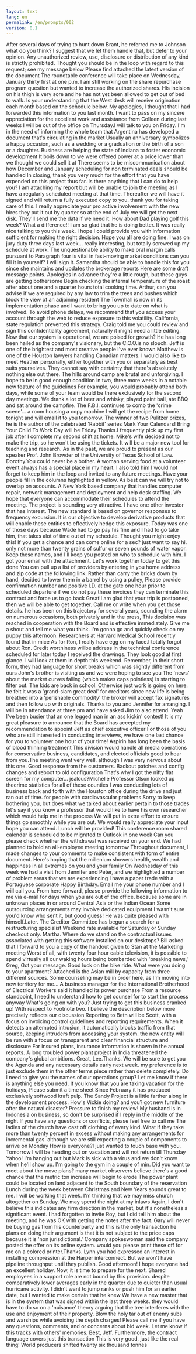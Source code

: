 ```yaml
---
layout: text
lang: en
permalink: /en/prompts/002
version: 0.1
---
```

After several days of trying to hunt down Brant, he referred me to Johnson
what do you think?
I suggest that we let them handle that, but defer to your opinion.
Any unauthorized review, 
use, disclosure or distribution of any kind 
is strictly prohibited. 
Thought you should be in the loop with regard to this request; see my message below 
Please find attached the latest version of the document
The roundtable conference will take place 
on Wednesday, January thirty first at one p.m.
I am still working on the share repurchase program question
but wanted to increase the authorized shares.
His incision on his thigh is very sore 
and he has not yet been allowed to get out of bed to walk. 
Is your understanding that the West desk 
will receive origination each month based on the schedule below.
My apologies, I thought that I had forwarded this information to you last month.
I want to pass on my sincere appreciation 
for the excellent work and assistance from Colleen during last weeks
I will be out of the office on Thursday.I will talk to you on Friday.
I'm in the need of informing the whole team 
that Argentina has developed a document that's circulating in the market
Usually an anniversary symbolizes a happy occasion, 
such as a wedding or a graduation or the birth of a son or a daughter.
Business are helping the state of Indiana to foster economic development
It boils down to we were offered power 
at a price lower than we thought we could sell it at
There seems to be miscommunication 
about how December and January scheduling 
for non terminated deals should be handled
In closing, thank you very much for the effort 
that you have expended on this project thus far. 
Is there anything that I can do to help you?
I am attaching my report 
but will be unable to join the meeting 
as I have a regularly scheduled meeting at that time.
Thereafter we will have it signed 
and will return a fully executed copy to you.
thank you for taking care of this.
I really appreciate your pro active involvement with the new hires
they put it out by quarter so at the end of July we will get the next disk.
They'll send me the data if we need it.
How about Dad playing golf this week?
What a difference!! I am so glad that he is doing better.
It was really nice talking to you this week. 
I hope I could provide you 
with information sufficient for making the right decision.
Hope you all are doing fine.
I was on jury duty three days last week... 
really interesting, but totally screwed up my schedule at work.
The unquestionable ability to make oral margin calls 
pursuant to Paragraph four 
is vital in fast-moving market conditions
can you fill it in yourself? I will sign it.
Samantha should be able to handle this for you 
since she maintains and updates the brokerage reports
Here are some draft message points.
Apologies in advance they're a little rough, 
but these guys are getting bothersome
Begin checking the internal temperature of the roast 
after about one and a quarter hours total cooking time.
Arthur, can you advise if we are required by any law 
to trim the trees and bushes which block the view of an adjoining resident
The Townhall is now in its implementation phase 
and I want to bring you up to date on what is involved.
To avoid phone delays, 
we recommend that you access your account through the web 
to reduce exposure to this volatility. 
California, state regulation prevented this strategy.
Craig told me you could review and sign this confidentiality agreement, 
naturally it might need a little editing.
Now that our system is operational, 
we are poised for growth?
He has long been hailed as the company's visionary, 
but the C.O.O.is no slouch. 
Jeff is one of the brightest and most creative people I've ever known
Matthew is one of the Houston lawyers handling Canadian matters.
I would also like to meet Heather personally, 
either together with you or separately as best suits yourselves.
They cannot say with certainty that there's absolutely nothing else out there.
The hills around camp are brutal and unforgiving. 
I hope to be in good enough condition in two, three more weeks
In a notable new feature of the guidelines
For example, you would probably attend both days, 
while some of your team would be there exclusively for the second day meetings. 
We drank a lot of beer and whisky, 
played paint ball, ate BBQ and sat around the campfire.
The F.B.I. continues to comb the 'crime scene'... a room housing a copy machine
I will get the recipe from home tonight and will email it to you tomorrow.
The winner of two Pulitzer prizes, 
he is the author of the celebrated 'Rabbit' series
Mark Your Calendars! Bring Your Child To Work Day will be Friday
Thanks.I frequently pick up my first job 
after I complete my second shift at home.
Mike's wife decided not to make the trip, so he won't be using the tickets.
It will be a major new tool for teaching and research.
As in the past, we are proud to present 
as our speaker Prof. John Browder of the University of Texas School of Law.
Dorothy.You could never be a bother.
A woman serving food at a volunteer event 
always has a special place in my heart.
I also told him I would not forget to keep him in the loop 
and invited to any future meetings.
Have your people fill in the columns highlighted in yellow.
As best can we will try not to overlap on accounts.
A New York based company that handles computer repair, 
network management and deployment and help desk staffing.
We hope that everyone can accommodate their schedules to attend the meeting.
The project is sounding very attractive.
I have one other investor that has interest.
The new standard is based on governor responses to frequency excursion.
It is our objective to develop derivative products 
that will enable these entities to effectively hedge this exposure.
Today was one of those days 
because Wade had to go pay his fine and I had to go take him, 
that takes alot of time out of my schedule.
Thought you might enjoy this!
If you get a chance and can come online for a sec? just want to say hi.
only not more than twenty grains of sulfur or seven pounds of water vapor.
Keep these names, and I'll keep you posted on who to schedule with him.
I got your email with the attachment.
Let's work together today to get this done
You can pull up a list of providers 
by entering in you home address and zip code at the following link.
Rather than carry the bricks down by hand, 
decided to lower them in a barrel by using a pulley,
Please provide confirmation number and positive I.D. 
at the gate one hour prior to scheduled departure
if we do not pay these invoices 
they can terminate this contract and force us to go back
Great!I am glad that your trip is postponed, 
then we will be able to get together.
Call me or write when you get those details.
he has been on this trajectory for several years, 
sounding the alarm on numerous occasions, both privately and in the press,
This decision was reached in cooperation with the Board 
and is effective immediately.
Give me a shout and tell me what you think.
I'm gonna go and quickly check on my puppy this afternoon.
Researchers at Harvard Medical School recently found that in mice
As for Ron, I really have egg on my face.I totally forgot about Ron.
Credit worthiness willbe address in the technical conference 
scheduled for later today
I received the drawings.
They look good at first glance.
I will look at them in depth this weekend.
Remember, in their short form, 
they had language for short breaks which was slightly different from ours
John's brother is visiting us and we were hoping to see you
The 'news' about the market curves falling (which makes caps pointless) 
is starting to filter out.
The kids are back in school.
Otherwise just work is going on here.
he felt it was a 'grand-slam great deal' for creditors 
since new life is being breathed into a 'perishable commodity'
the broker will accept fax signatures and then follow up with originals.
Thanks to you and Jennifer for arranging. 
I will be in attendance at three pm and have asked Jim to also attend.
Yeah I've been busier that an one legged man in an ass kickin' contest!
It is my great pleasure to announce 
that the Board has accepted my recommendation 
to appoint Jeff as chief executive officer
For those of you who are still interested in conducting interviews, 
we have one last chance for you to volunteer one hour of your time!
Aspirin has long been the basis of blood thinning treatment
This division would handle all media operations 
for conservative business, candidates, and elected officials
good to hear from you.The meeting went very well. 
although I was very nervous about this one. Good response from the customers. 
Backout patches and config changes and reboot to old configuration
That's why I got the nifty flat screen for my computer... jealous?Michelle
Professor Olson looked up thecrime statistics for all of these counties
I was conducting lots of business back and forth 
with the Houston office during the drive and just ran out of time.
for people with cardiovascular problems
Sorry to keep bothering you, 
but does what we talked about earlier pertain to those trades
let's say if you know a professor 
that would like to have his own researcher which would help me in the process 
We will put in extra effort to ensure things go smoothly while you are out.
We would really appreciate your input hope you can attend. 
Lunch will be provided!
This conference room shared calendar 
is scheduled to be migrated to Outlook in one week
Can you please check whether the withdrawal was received on your end.
We had planned to hold an all-employee meeting tomorrow
Throughout document, I made changes to your comments 
to make consistent with form of entire document.
Here's hoping that the millenium showers health, wealth and happiness 
in all extremes on you and your family
On Wednesday of this week we had a visit from Jennifer and Peter, 
and we highlighted a number of problem areas that we are experiencing
I have a paper trade with a Portuguese corporate
Happy Birthday. Email me your phone number and I will call you.
From here forward, please provide the following information 
to me via e-mail for days when you are out of the office.
because some are in unknown places 
in or around Central Asia or the Indian Ocean
Some outsourcing arrangements may involve dedicated equipment
I wasn't sure you'd know who sent it, but good guess!
He was quite pleased with himself.Later.
The Creditor Committee has begun a search for a restructuring specialist 
Weekend rate available for Saturday or Sunday checkout only.
Martha. Where do we stand on the contractual issues 
associated with getting this software installed on our desktops?
Bill asked that I forward to you a copy of the handout 
given to Stan at the Marketing meeting
Worst of all, with twenty four hour cable television, 
it is possible to spend virtually all our waking hours 
being bombarded with 'breaking news,'
Greg, Got your message.
Good luck on the bike ride.
What were you doing to your apartment?
Attached is the Asian mill by capacity from three different sources. 
Some counseling may be in order here, as I'm moving into new territory for me...
A business manager for the International Brotherhood of Electrical Workers 
said it handled its power purchase
From a resource standpoint, I need to understand 
how to get counsel for to start the process anyway
What's going on with you? Just trying to get this business cranked up!
With respect to Footnote two.
I believe the description below more precisely reflects our discussion
Reporting to Beth will be Scott, 
with a focus on invoicing control guidelines and reporting requirements.
When it detects an attempted intrusion, 
it automatically blocks traffic from that source, 
keeping intruders from accessing your system.
the new entity will be run with a focus 
on transparent and clear financial structure and disclosure
For insured plans, insurance information is shown in the annual reports.
A long troubled power plant project in India 
threatened the company's global ambitions.
Great, Lee.Thanks.
We will be sure to get you the Agenda 
and any necessary details early next week.
my preference is to just exclude them 
in the other terms piece rather than delete completely.
Do I need to give you the names of our operations group?
Let me know if there is anything else you need.
If you know that you are taking vacation for the holidays, 
Please submit a time sheet
Since February it has produced exclusively softwood kraft pulp.
The Sandy Project is a little farther along in the development process.
How's Vickie doing? and you? got new furniture after the natural disaster? 
Pressure to finish my review! 
My husband is in Indonesia on business, 
so don't be surprised if I reply in the middle of the night 
If you have any questions or conflicts, please feel free to call me 
The ladies of the church have cast off clothing of every kind.
What if they take more than twenty percent in excess 
without making any arrangements for incremental gas.
although we are still expecting a couple of components to arrive on Monday
How is everyone?I just wanted to touch base with you.
Tomorrow I will be heading out on vacation and will not return till Thursday
Yahoo! I'm hanging out but Mark is sick with a virus 
and we don't know when he'll show up.
I'm going to the gym in a couple of min.
Did you want to meet about the move plans?
many market observers believe 
there's a good chance that the metric ton increase will begin to erode
The power plant could be located on land 
adjacent to the South boundary of the reservation
Lunch during the week between Christmas and New Years sounds great to me.
I will be working that week.
I'm thinking that we may miss church altogether on Sunday.
We may spend the night at my inlaws
Again, I don't believe this indicates any firm direction in the market, 
but it's nonetheless a significant event.
I had forgotten to invite Roy, 
but I did tell him about the meeting, 
and he was OK with getting the notes after the fact.
Gary will never be buying gas from his counterparty 
and this is the only transaction he plans on doing
their argument is that it is not subject to the price caps 
because it is 'non jurisdictional.'
Company spokeswoman said the company posted the offer on its online system.
would you please print these off for me on a colored printer.Thanks. Lynn
you had expressed an interest
in installing compression at the Harper interconnect.
But we won't have pipeline throughput until they publish.
Good afternoon! I hope everyone had an excellent holiday.
Now, it is time to prepare for the next.
Shared employees in a support role are not bound by this provision.
despite comparatively lower averages early in the quarter 
due to quieter than usual hurricane activity.
I didn't want to jump ranks or push him for an earlier date, 
but I wanted to make certain that he knew
We have a new master that is in the system 
that was signed within the last three weeks.
they would have to do so on a 'nuisance' theory 
arguing that the tree interferes with the use and enjoyment of their property.
Blow the holy tar out of enemy subs and warships 
while avoiding the depth charges!
Please call me if you have any questions, comments, and or concerns
about bid week.
Let me know if this tracks with others' memories. Best, Jeff.
Furthermore, the contract language covers just this transaction
This is very good, just like the real thing!
World producers shifted twenty six thousand tonnes
